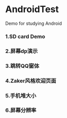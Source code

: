 # AndroidTest
Demo for studying Android
### 1.SD card Demo
### 2.屏幕dp演示
### 3.跳转QQ窗体
### 4.Zaker风格欢迎页面
### 5.手机堆大小
### 6.屏幕分辨率
